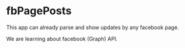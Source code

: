 fbPagePosts
===========

This app can already parse and show updates by any facebook page.

We are learning about facebook (Graph) API.


